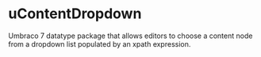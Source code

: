 uContentDropdown
================

Umbraco 7 datatype package that allows editors to choose a content node from a dropdown list populated by an xpath expression.
